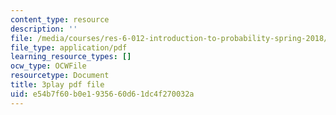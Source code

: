 ```yaml
---
content_type: resource
description: ''
file: /media/courses/res-6-012-introduction-to-probability-spring-2018/e54b7f60b0e1935660d61dc4f270032a_Kycmb2IwV-Y.pdf
file_type: application/pdf
learning_resource_types: []
ocw_type: OCWFile
resourcetype: Document
title: 3play pdf file
uid: e54b7f60-b0e1-9356-60d6-1dc4f270032a
---
```

